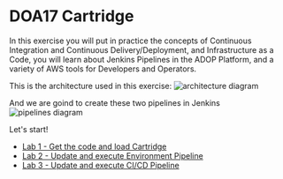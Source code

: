 # DOA17 Cartridge

In this exercise you will put in practice the concepts of Continuous Integration and Continuous Delivery/Deployment, and Infrastructure as a Code, you will learn about Jenkins Pipelines in the ADOP Platform, and a variety of AWS tools for Developers and Operators.

This is the architecture used in this exercise:
![architecture diagram](https://github.com/chuymarin/doa17-cartridge/blob/master/assets/doa17-diagram.png)

And we are goind to create these two pipelines in Jenkins
![pipelines diagram](https://github.com/chuymarin/doa17-cartridge/blob/master/assets/doa17-process.png)

Let's start!

- [Lab 1 - Get the code and load Cartridge](https://github.com/chuymarin/doa17-cartridge/blob/master/LAB_1.md)
- [Lab 2 - Update and execute Environment Pipeline](https://github.com/chuymarin/doa17-cartridge/blob/master/LAB_2.md)
- [Lab 3 - Update and execute CI/CD Pipeline](https://github.com/chuymarin/doa17-cartridge/blob/master/LAB_3.md)
